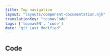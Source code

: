 ```yaml
---
title: Top navigation
layout: "layouts/component-documentation.njk"
translationKey: "topnavCode"
tags: ['topnavEN', 'code']
date: "git Last Modified"
---
```


## Code
